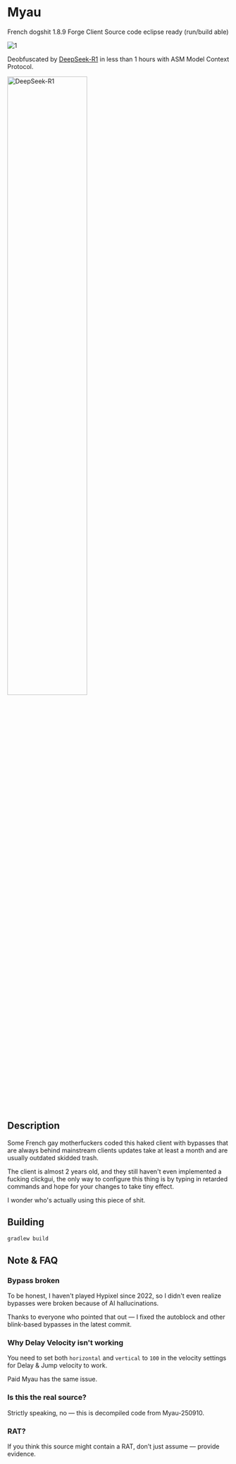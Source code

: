 # Myau

French dogshit 1.8.9 Forge Client Source code eclipse ready (run/build able)

![1](/images/image.png)

Deobfuscated by [DeepSeek-R1](https://github.com/deepseek-ai/DeepSeek-R1) in less than 1 hours with ASM Model Context Protocol.

<img src="https://github.com/deepseek-ai/DeepSeek-V2/blob/main/figures/logo.svg?raw=true" width="60%" alt="DeepSeek-R1" />

## Description

Some French gay motherfuckers coded this haked client with bypasses that are always behind mainstream clients updates take at least a month and are usually outdated skidded trash.

The client is almost 2 years old, and they still haven't even implemented a fucking clickgui, the only way to configure this thing is by typing in retarded commands and hope for your changes to take tiny effect.

I wonder who's actually using this piece of shit.

## Building

```bash
gradlew build
```

## Note & FAQ

### Bypass broken

To be honest, I haven't played Hypixel since 2022, so I didn't even realize bypasses were broken because of AI hallucinations.

Thanks to everyone who pointed that out — I fixed the autoblock and other blink-based bypasses in the latest commit.

### Why Delay Velocity isn't working

You need to set both `horizontal` and `vertical` to `100` in the velocity settings for Delay & Jump velocity to work.

Paid Myau has the same issue.

### Is this the real source?

Strictly speaking, no — this is decompiled code from Myau-250910.

### RAT?

If you think this source might contain a RAT, don’t just assume — provide evidence.